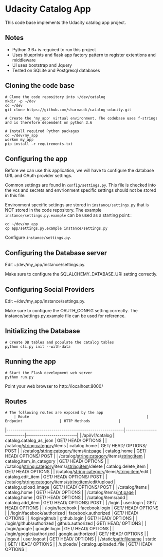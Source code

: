 # Udacity Catalog App

This code base implements the Udacity catalog app project.

## Notes
* Python 3.6+ is required to run this project
* Uses blueprints and flask app factory pattern to register extentions 
and middleware
* UI uses bootstrap and Jquery
* Tested on SQLite and Postgresql databases


## Cloning the code base

    # Clone the code repository into ~/dev/catalog
    mkdir -p ~/dev
    cd ~/dev
    git clone https://github.com/sharmaudi/catalog-udacity.git

    # Create the 'my_app' virtual environment. The codebase uses f-strings and is therefore dependent on python 3.6

    # Install required Python packages
    cd ~/dev/my_app
    workon my_app
    pip install -r requirements.txt
    
    
## Configuring the app

Before we can use this application, we will have to configure the database URL and OAuth provider settings.

Common settings are found in `config/settings.py`. This file is checked into the vcs and secrets and envrionment specific settings should not be stored in this file.

Environment specific settings are stored in `instance/settings.py` that is NOT stored in the code repository.
The example `instance/settings.py.example` can be used as a starting point::

    cd ~/dev/my_app
    cp app/settings.py.example instance/settings.py

Configure `instance/settings.py`.

## Configuring the Database server

Edit ~/dev/my_app/instance/settings.py.

Make sure to configure the SQLALCHEMY_DATABASE_URI setting correctly.

## Configuring Social Providers

Edit ~/dev/my_app/instance/settings.py.

Make sure to configure the OAUTH_CONFIG setting correctly. The instance/settings.py.example file can be used for reference.

## Initializing the Database

    # Create DB tables and populate the catalog tables
    python cli.py init --with-data


## Running the app

    # Start the Flask development web server
    python run.py

Point your web browser to http://localhost:8000/


## Routes
    # The following routes are exposed by the app
        | Route                                                      | Endpoint                 | HTTP Methods             |
|------------------------------------------------------------|--------------------------|--------------------------|
| /api/v1/catalog                                            | catalog.catalog_as_json  | GET/ HEAD/ OPTIONS       |
| /catalog/<string:category>/items                           | catalog.home             | GET/ HEAD/ OPTIONS/ POST |
| /catalog/<string:category>/items/<int:page>                | catalog.home             | GET/ HEAD/ OPTIONS/ POST |
| /catalog/<string:category>/items/<string:item>             | catalog.item_in_category | GET/ HEAD/ OPTIONS       |
| /catalog/<string:category>/items/<string:item>/delete      | catalog.delete_item      | GET/ HEAD/ OPTIONS       |
| /catalog/<string:category>/items/<string:item>/edit        | catalog.edit_item        | GET/ HEAD/ OPTIONS/ POST |
| /catalog/<string:category>/items/<string:item>/edit/upload | catalog.upload_image     | GET/ HEAD/ OPTIONS/ POST |
| /catalog/items                                             | catalog.home             | GET/ HEAD/ OPTIONS       |
| /catalog/items/<int:page>                                  | catalog.home             | GET/ HEAD/ OPTIONS       |
| /catalog/items/add                                         | catalog.add_item         | GET/ HEAD/ OPTIONS/ POST |
| /login                                                     | user.login               | GET/ HEAD/ OPTIONS       |
| /login/facebook                                            | facebook.login           | GET/ HEAD/ OPTIONS       |
| /login/facebook/authorized                                 | facebook.authorized      | GET/ HEAD/ OPTIONS       |
| /login/github                                              | github.login             | GET/ HEAD/ OPTIONS       |
| /login/github/authorized                                   | github.authorized        | GET/ HEAD/ OPTIONS       |
| /login/google                                              | google.login             | GET/ HEAD/ OPTIONS       |
| /login/google/authorized                                   | google.authorized        | GET/ HEAD/ OPTIONS       |
| /logout                                                    | user.logout              | GET/ HEAD/ OPTIONS       |
| /static/<path:filename>                                    | static                   | GET/ HEAD/ OPTIONS       |
| /uploads/<filename>                                        | catalog.uploaded_file    | GET/ HEAD/ OPTIONS       | 
